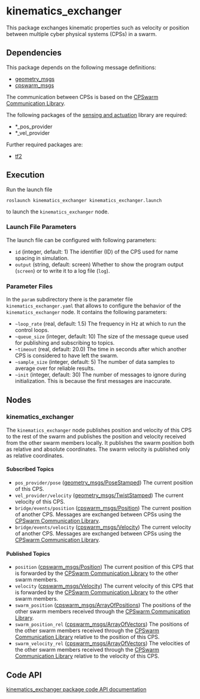 # kinematics_exchanger

This package exchanges kinematic properties such as velocity or position between multiple cyber physical systems (CPSs) in a swarm.

## Dependencies
This package depends on the following message definitions:
* [geometry_msgs](https://wiki.ros.org/geometry_msgs)
* [cpswarm_msgs](https://cpswarm.github.io/cpswarm_msgs/html/index-msg.html)

The communication between CPSs is based on the [CPSwarm Communication Library](https://github.com/cpswarm/swarmio).

The following packages of the [sensing and actuation](https://github.com/cpswarm/sensing_actuation) library are required:
* *_pos_provider
* *_vel_provider

Further required packages are:
* [tf2](https://wiki.ros.org/tf2/)

## Execution
Run the launch file
```
roslaunch kinematics_exchanger kinematics_exchanger.launch
```
to launch the `kinematics_exchanger` node.

### Launch File Parameters
The launch file can be configured with following parameters:
* `id` (integer, default: 1)
  The identifier (ID) of the CPS used for name spacing in simulation.
* `output` (string, default: screen)
  Whether to show the program output (`screen`) or to write it to a log file (`log`).

### Parameter Files
In the `param` subdirectory there is the parameter file `kinematics_exchanger.yaml` that allows to configure the behavior of the `kinematics_exchanger` node. It contains the following parameters:
* `~loop_rate` (real, default: 1.5)
  The frequency in Hz at which to run the control loops.
* `~queue_size` (integer, default: 10)
  The size of the message queue used for publishing and subscribing to topics.
* `~timeout` (real, default: 20.0)
  The time in seconds after which another CPS is considered to have left the swarm.
* `~sample_size` (integer, default: 5)
  The number of data samples to average over for reliable results.
* `~init` (integer, default: 30)
  The number of messages to ignore during initialization. This is because the first messages are inaccurate.

## Nodes

### kinematics_exchanger
The `kinematics_exchanger` node publishes position and velocity of this CPS to the rest of the swarm and publishes the position and velocity received from the other swarm members locally. It publishes the swarm position both as relative and absolute coordinates. The swarm velocity is published only as relative coordinates.

#### Subscribed Topics
* `pos_provider/pose` ([geometry_msgs/PoseStamped](https://docs.ros.org/api/geometry_msgs/html/msg/PoseStamped.html))
  The current position of this CPS.
* `vel_provider/velocity` ([geometry_msgs/TwistStamped](https://docs.ros.org/api/geometry_msgs/html/msg/TwistStamped.html))
  The current velocity of this CPS.
* `bridge/events/position` ([cpswarm_msgs/Position](https://cpswarm.github.io/cpswarm_msgs/html/msg/Position.html))
  The current position of another CPS. Messages are exchanged between CPSs using the [CPSwarm Communication Library](https://github.com/cpswarm/swarmio).
* `bridge/events/velocity` ([cpswarm_msgs/Velocity](https://cpswarm.github.io/cpswarm_msgs/html/msg/Velocity.html))
  The current velocity of another CPS. Messages are exchanged between CPSs using the [CPSwarm Communication Library](https://github.com/cpswarm/swarmio).

#### Published Topics
* `position` ([cpswarm_msgs/Position](https://cpswarm.github.io/cpswarm_msgs/html/msg/Position.html))
  The current position of this CPS that is forwarded by the [CPSwarm Communication Library](https://github.com/cpswarm/swarmio) to the other swarm members.
* `velocity` ([cpswarm_msgs/Velocity](https://cpswarm.github.io/cpswarm_msgs/html/msg/Velocity.html))
  The current velocity of this CPS that is forwarded by the [CPSwarm Communication Library](https://github.com/cpswarm/swarmio) to the other swarm members.
* `swarm_position` ([cpswarm_msgs/ArrayOfPositions](https://cpswarm.github.io/cpswarm_msgs/html/msg/ArrayOfPositions.html))
  The positions of the other swarm members received through the [CPSwarm Communication Library](https://github.com/cpswarm/swarmio).
* `swarm_position_rel` ([cpswarm_msgs/ArrayOfVectors](https://cpswarm.github.io/cpswarm_msgs/html/msg/ArrayOfVectors.html))
  The positions of the other swarm members received through the [CPSwarm Communication Library](https://github.com/cpswarm/swarmio) relative to the position of this CPS.
* `swarm_velocity_rel` ([cpswarm_msgs/ArrayOfVectors](https://cpswarm.github.io/cpswarm_msgs/html/msg/ArrayOfVectors.html))
  The velocities of the other swarm members received through the [CPSwarm Communication Library](https://github.com/cpswarm/swarmio) relative to the velocity of this CPS.

## Code API
[kinematics_exchanger package code API documentation](https://cpswarm.github.io/swarm_functions/kinematics_exchanger/docs/html/files.html)
